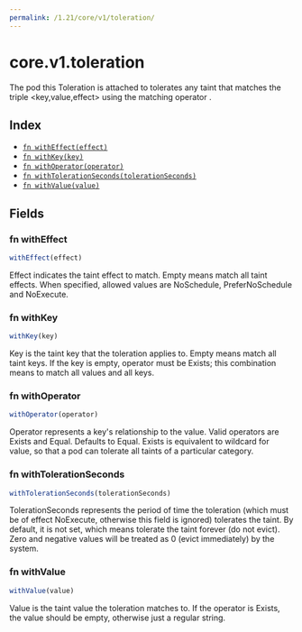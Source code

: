 ```yaml
---
permalink: /1.21/core/v1/toleration/
---
```


# core.v1.toleration

The pod this Toleration is attached to tolerates any taint that matches the triple <key,value,effect> using the matching operator <operator>.

## Index

* [`fn withEffect(effect)`](#fn-witheffect)
* [`fn withKey(key)`](#fn-withkey)
* [`fn withOperator(operator)`](#fn-withoperator)
* [`fn withTolerationSeconds(tolerationSeconds)`](#fn-withtolerationseconds)
* [`fn withValue(value)`](#fn-withvalue)

## Fields

### fn withEffect

```ts
withEffect(effect)
```

Effect indicates the taint effect to match. Empty means match all taint effects. When specified, allowed values are NoSchedule, PreferNoSchedule and NoExecute.

### fn withKey

```ts
withKey(key)
```

Key is the taint key that the toleration applies to. Empty means match all taint keys. If the key is empty, operator must be Exists; this combination means to match all values and all keys.

### fn withOperator

```ts
withOperator(operator)
```

Operator represents a key's relationship to the value. Valid operators are Exists and Equal. Defaults to Equal. Exists is equivalent to wildcard for value, so that a pod can tolerate all taints of a particular category.

### fn withTolerationSeconds

```ts
withTolerationSeconds(tolerationSeconds)
```

TolerationSeconds represents the period of time the toleration (which must be of effect NoExecute, otherwise this field is ignored) tolerates the taint. By default, it is not set, which means tolerate the taint forever (do not evict). Zero and negative values will be treated as 0 (evict immediately) by the system.

### fn withValue

```ts
withValue(value)
```

Value is the taint value the toleration matches to. If the operator is Exists, the value should be empty, otherwise just a regular string.